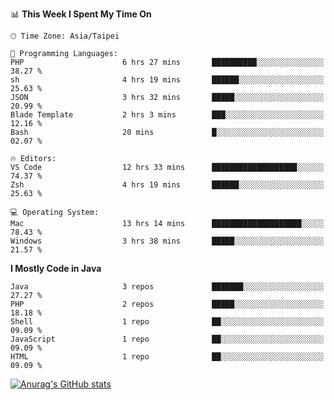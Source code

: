 <!--
<table>
  <tr>
    <td>
      <img src="./devcard.svg" alt="A dev card" width="400" hight="100%">
    </td>
    <td>
      <p>### Hi there 👋</p>
      <p>**treevel/treevel** is a ✨ _special_ ✨ repository because its `README.md` (this file) appears on your GitHub profile.</p>
      <p>Here are some ideas to get you started:</p>
      <p>- 🔭 I’m currently working on ...</p>
      <p>- 🌱 I’m currently learning ...</p>
      <p>- 👯 I’m looking to collaborate on ...</p>
      <p>- 🤔 I’m looking for help with ...</p>
      <p>- 💬 Ask me about ...</p>
      <p>- 📫 How to reach me: ...</p>
      <p>- 😄 Pronouns: ...</p>
      <p>- ⚡ Fun fact: ...</p>
    </td>
  </tr>
</table>
-->

<!--START_SECTION:waka-->
📊 **This Week I Spent My Time On** 

```text
🕑︎ Time Zone: Asia/Taipei

💬 Programming Languages: 
PHP                      6 hrs 27 mins       ██████████░░░░░░░░░░░░░░░   38.27 % 
sh                       4 hrs 19 mins       ██████░░░░░░░░░░░░░░░░░░░   25.63 % 
JSON                     3 hrs 32 mins       █████░░░░░░░░░░░░░░░░░░░░   20.99 % 
Blade Template           2 hrs 3 mins        ███░░░░░░░░░░░░░░░░░░░░░░   12.16 % 
Bash                     20 mins             █░░░░░░░░░░░░░░░░░░░░░░░░   02.07 % 

🔥 Editors: 
VS Code                  12 hrs 33 mins      ███████████████████░░░░░░   74.37 % 
Zsh                      4 hrs 19 mins       ██████░░░░░░░░░░░░░░░░░░░   25.63 % 

💻 Operating System: 
Mac                      13 hrs 14 mins      ████████████████████░░░░░   78.43 % 
Windows                  3 hrs 38 mins       █████░░░░░░░░░░░░░░░░░░░░   21.57 % 
```

**I Mostly Code in Java** 

```text
Java                     3 repos             ███████░░░░░░░░░░░░░░░░░░   27.27 % 
PHP                      2 repos             █████░░░░░░░░░░░░░░░░░░░░   18.18 % 
Shell                    1 repo              ██░░░░░░░░░░░░░░░░░░░░░░░   09.09 % 
JavaScript               1 repo              ██░░░░░░░░░░░░░░░░░░░░░░░   09.09 % 
HTML                     1 repo              ██░░░░░░░░░░░░░░░░░░░░░░░   09.09 % 
```




<!--END_SECTION:waka-->

<!-- GitHub Stats Card-->
[![Anurag's GitHub stats](https://github-readme-stats.vercel.app/api?username=treevel&show_icons=true&theme=monokai&count_private=true)](https://github.com/anuraghazra/github-readme-stats)
